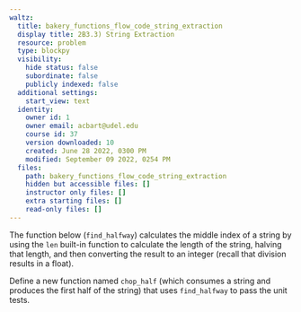 ```yaml
---
waltz:
  title: bakery_functions_flow_code_string_extraction
  display title: 2B3.3) String Extraction
  resource: problem
  type: blockpy
  visibility:
    hide status: false
    subordinate: false
    publicly indexed: false
  additional settings:
    start_view: text
  identity:
    owner id: 1
    owner email: acbart@udel.edu
    course id: 37
    version downloaded: 10
    created: June 28 2022, 0300 PM
    modified: September 09 2022, 0254 PM
  files:
    path: bakery_functions_flow_code_string_extraction
    hidden but accessible files: []
    instructor only files: []
    extra starting files: []
    read-only files: []
---
```

<p>
The function below (<code>find_halfway</code>) calculates the middle index of
a string by using the <code>len</code> built-in function to calculate the length of 
the string, halving that length, and then converting the result to an integer
(recall that division results in a float).
</p>
<p>
Define a new function named <code>chop_half</code> (which consumes a string 
and produces the first half of the string) that uses <code>find_halfway</code>
to pass the unit tests.
</p>